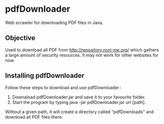 # pdfDownloader

Web scrawler for downloading PDF files in Java.

## Objective

Used to download all PDF from http://repository.root-me.org/ which gathers a large amount of security resources.
It may not work for other websites for now.

## Installing pdfDownloader

Follow these steps to download and use pdfDownloader :
1. Downaload pdfDownloader.jar and save it to your favourite folder.
2. Start the program by typing java -jar pdfDownloader.jar url [path].

Without a given path, it will create a directory called "pdfDownloads" and download all PDF files there.
